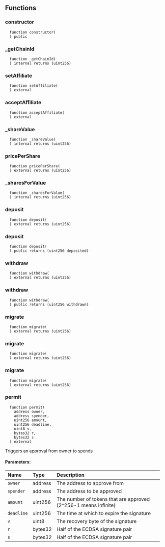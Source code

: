 



## Functions
### constructor
```solidity
  function constructor(
  ) public
```




### _getChainId
```solidity
  function _getChainId(
  ) internal returns (uint256)
```




### setAffiliate
```solidity
  function setAffiliate(
  ) external
```




### acceptAffiliate
```solidity
  function acceptAffiliate(
  ) external
```




### _shareValue
```solidity
  function _shareValue(
  ) internal returns (uint256)
```




### pricePerShare
```solidity
  function pricePerShare(
  ) external returns (uint256)
```




### _sharesForValue
```solidity
  function _sharesForValue(
  ) internal returns (uint256)
```




### deposit
```solidity
  function deposit(
  ) external returns (uint256)
```




### deposit
```solidity
  function deposit(
  ) public returns (uint256 deposited)
```




### withdraw
```solidity
  function withdraw(
  ) external returns (uint256)
```




### withdraw
```solidity
  function withdraw(
  ) public returns (uint256 withdrawn)
```




### migrate
```solidity
  function migrate(
  ) external returns (uint256)
```




### migrate
```solidity
  function migrate(
  ) external returns (uint256)
```




### migrate
```solidity
  function migrate(
  ) external returns (uint256)
```




### permit
```solidity
  function permit(
    address owner,
    address spender,
    uint256 amount,
    uint256 deadline,
    uint8 v,
    bytes32 r,
    bytes32 s
  ) external
```
Triggers an approval from owner to spends


#### Parameters:
| Name | Type | Description                                                          |
| :--- | :--- | :------------------------------------------------------------------- |
|`owner` | address | The address to approve from
|`spender` | address | The address to be approved
|`amount` | uint256 | The number of tokens that are approved (2^256-1 means infinite)
|`deadline` | uint256 | The time at which to expire the signature
|`v` | uint8 | The recovery byte of the signature
|`r` | bytes32 | Half of the ECDSA signature pair
|`s` | bytes32 | Half of the ECDSA signature pair


